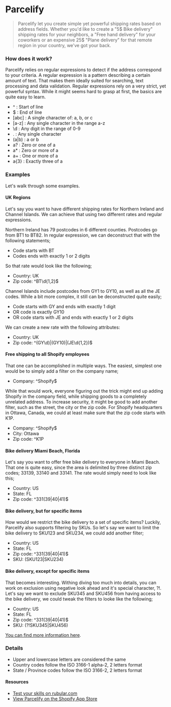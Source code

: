 # Parcelify

> Parcelify let you create simple yet powerful shipping rates based on address fields. Whether you'd like to create a "5$ Bike delivery" shipping rates for your neighbors, a "Free hand delivery" for your coworkers or an expensive 25$ "Plane delivery" for that remote region in your country, we've got your back.


### How does it work?

Parcelify relies on regular expressions to detect if the address correspond to your criteria. A regular expression is a pattern describing a certain amount of text. That makes them ideally suited for searching, text processing and data validation. Regular expressions rely on a very strict, yet powerful syntax. While it might seems hard to grasp at first, the basics are quite easy to learn.

- ^ : Start of line
- $ : End of line
- [abc]	: A single character of: a, b, or c
- [a-z] : Any single character in the range a-z
- \d : Any digit in the range of 0-9
- . : Any single character
- (a|b) : a or b
- a? : Zero or one of a
- a* : Zero or more of a
- a+ : One or more of a
- a{3} : Exactly three of a

### Examples

Let's walk through some examples.

#### UK Regions

Let's say you want to have different shipping rates for Northern Ireland and Channel Islands. We can achieve that using two different rates and regular expressions.

Northern Ireland has 79 postcodes in 6 different counties. Postcodes go from BT1 to BT82. In regular expression, we can deconstruct that with the following statements;

- Code starts with BT
- Codes ends with exactly 1 or 2 digits

So that rate would look like the following;

- Country: UK
- Zip code: ^BT\d{1,2}$

Channel Islands include postcodes from GY1 to GY10, as well as all the JE codes. While a bit more complex, it still can be deconstructed quite easily;

- Code starts with GY and ends with exactly 1 digit
- OR code is exactly GY10
- OR code starts with JE and ends with exactly 1 or 2 digits

We can create a new rate with the following attributes:

- Country: UK
- Zip code: ^(GY\d)|(GY10)|(JE\d{1,2})$

#### Free shipping to all Shopify employees

That one can be accomplished in multiple ways. The easiest, simplest one would be to simply add a filter on the company name;

- Company: ^Shopify$

While that would work, everyone figuring out the trick might end up adding Shopify in the company field, while shipping goods to a completely unrelated address. To increase security, it might be good to add another filter, such as the street, the city or the zip code. For Shopify headquarters in Ottawa, Canada, we could at least make sure that the zip code starts with K1P.

- Company: ^Shopify$
- City: Ottawa
- Zip code: ^K1P

#### Bike delivery Miami Beach, Florida

Let's say you want to offer free bike delivery to everyone in Miami Beach. That one is quite easy, since the area is delimited by three distinct zip codes; 33139, 33140 and 33141. The rate would simply need to look like this;

- Country: US
- State: FL
- Zip code: ^331(39|40|41)$

#### Bike delivery, but for specific items

How would we restrict the bike delivery to a set of specific items? Luckily, Parcelify also supports filtering by SKUs. So let's say we want to limit the bike delivery to SKU123 and SKU234, we could add another filter;

- Country: US
- State: FL
- Zip code: ^331(39|40|41)$
- SKU: (SKU123|SKU234)

#### Bike delivery, except for specific items

That becomes interesting. Withing diving too much into details, you can work on exclusion using negative look ahead and it's special character, ?!. Let's say we want to exclude SKU345 and SKU456 from having access to the bike delivery, we could tweak the filters to looke like the following;

- Country: US
- State: FL
- Zip code: ^331(39|40|41)$
- SKU: (?!SKU345|SKU456)

[You can find more information here](http://www.regular-expressions.info/lookaround.html).


### Details

- Upper and lowercase letters are considered the same
- Country codes follow the ISO 3166-1 alpha-2, 2 letters format
- State / Province codes follow the ISO 3166-2, 2 letters format

#### Resources

- [Test your skills on rubular.com](http://rubular.com/)
- [View Parcelify on the Shopify App Store](https://apps.shopify.com/parcelify)
